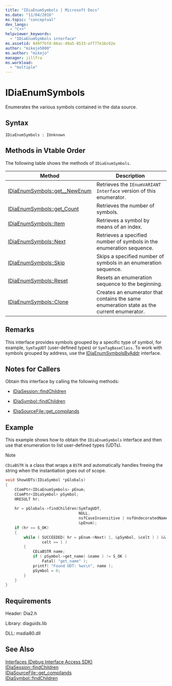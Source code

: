 ```yaml
---
title: "IDiaEnumSymbols | Microsoft Docs"
ms.date: "11/04/2016"
ms.topic: "conceptual"
dev_langs: 
  - "C++"
helpviewer_keywords: 
  - "IDiaEnumSymbols interface"
ms.assetid: 649f7bfd-86ac-49a5-8533-aff77e1bc62e
author: "mikejo5000"
ms.author: "mikejo"
manager: jillfra
ms.workload: 
  - "multiple"
---
```

# IDiaEnumSymbols
Enumerates the various symbols contained in the data source.  
  
## Syntax  
  
```  
IDiaEnumSymbols : IUnknown  
```  
  
## Methods in Vtable Order  
 The following table shows the methods of `IDiaEnumSymbols`.  
  
|Method|Description|  
|------------|-----------------|  
|[IDiaEnumSymbols::get__NewEnum](../../debugger/debug-interface-access/idiaenumsymbols-get-newenum.md)|Retrieves the `IEnumVARIANT Interface` version of this enumerator.|  
|[IDiaEnumSymbols::get_Count](../../debugger/debug-interface-access/idiaenumsymbols-get-count.md)|Retrieves the number of symbols.|  
|[IDiaEnumSymbols::Item](../../debugger/debug-interface-access/idiaenumsymbols-item.md)|Retrieves a symbol by means of an index.|  
|[IDiaEnumSymbols::Next](../../debugger/debug-interface-access/idiaenumsymbols-next.md)|Retrieves a specified number of symbols in the enumeration sequence.|  
|[IDiaEnumSymbols::Skip](../../debugger/debug-interface-access/idiaenumsymbols-skip.md)|Skips a specified number of symbols in an enumeration sequence.|  
|[IDiaEnumSymbols::Reset](../../debugger/debug-interface-access/idiaenumsymbols-reset.md)|Resets an enumeration sequence to the beginning.|  
|[IDiaEnumSymbols::Clone](../../debugger/debug-interface-access/idiaenumsymbols-clone.md)|Creates an enumerator that contains the same enumeration state as the current enumerator.|  
  
## Remarks  
 This interface provides symbols grouped by a specific type of symbol, for example, `SymTagUDT` (user-defined types) or `SymTagBaseClass`. To work with symbols grouped by address, use the [IDiaEnumSymbolsByAddr](../../debugger/debug-interface-access/idiaenumsymbolsbyaddr.md) interface.  
  
## Notes for Callers  
 Obtain this interface by calling the following methods:  
  
-   [IDiaSession::findChildren](../../debugger/debug-interface-access/idiasession-findchildren.md)  
  
-   [IDiaSymbol::findChildren](../../debugger/debug-interface-access/idiasymbol-findchildren.md)  
  
-   [IDiaSourceFile::get_compilands](../../debugger/debug-interface-access/idiasourcefile-get-compilands.md)  
  
## Example  
 This example shows how to obtain the `IDiaEnumSymbols` interface and then use that enumeration to list user-defined types (UDTs).  
  
> [!NOTE]
>  `CDiaBSTR` is a class that wraps a `BSTR` and automatically handles freeing the string when the instantiation goes out of scope.  
  
```C++  
void ShowUDTs(IDiaSymbol *pGlobals)  
{  
    CComPtr<IDiaEnumSymbols> pEnum;  
    CComPtr<IDiaSymbol> pSymbol;  
    HRESULT hr;  
  
    hr = pGlobals->findChildren(SymTagUDT,  
                                NULL,  
                                nsfCaseInsensitive | nsfUndecoratedName,  
                                &pEnum);  
    if (hr == S_OK)  
    {  
        while ( SUCCEEDED( hr = pEnum->Next( 1, &pSymbol, &celt ) ) &&  
                celt == 1 )  
        {  
            CDiaBSTR name;  
            if ( pSymbol->get_name( &name ) != S_OK )  
                Fatal( "get_name" );  
            printf( "Found UDT: %ws\n", name );  
            pSymbol = 0;  
        }  
    }  
}  
```  
  
## Requirements  
 Header: Dia2.h  
  
 Library: diaguids.lib  
  
 DLL: msdia80.dll  
  
## See Also  
 [Interfaces (Debug Interface Access SDK)](../../debugger/debug-interface-access/interfaces-debug-interface-access-sdk.md)   
 [IDiaSession::findChildren](../../debugger/debug-interface-access/idiasession-findchildren.md)   
 [IDiaSourceFile::get_compilands](../../debugger/debug-interface-access/idiasourcefile-get-compilands.md)   
 [IDiaSymbol::findChildren](../../debugger/debug-interface-access/idiasymbol-findchildren.md)